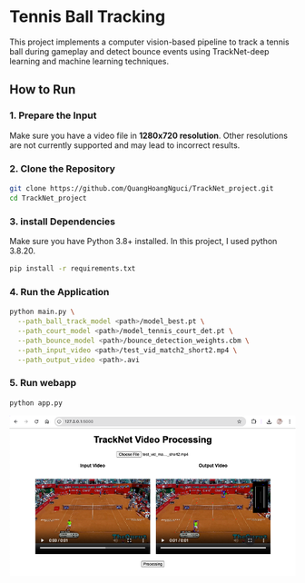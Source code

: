 # Tennis Ball Tracking 

This project implements a computer vision-based pipeline to track a tennis ball during gameplay and detect bounce events using TrackNet-deep learning and machine learning techniques.

## How to Run

### 1. Prepare the Input
Make sure you have a video file in **1280x720 resolution**. Other resolutions are not currently supported and may lead to incorrect results.

### 2. Clone the Repository
```bash
git clone https://github.com/QuangHoangNguci/TrackNet_project.git
cd TrackNet_project
```
### 3. install Dependencies
Make sure you have Python 3.8+ installed. In this project, I used python 3.8.20.
```bash
pip install -r requirements.txt
```
### 4. Run the Application
```bash
python main.py \
  --path_ball_track_model <path>/model_best.pt \
  --path_court_model <path>/model_tennis_court_det.pt \
  --path_bounce_model <path>/bounce_detection_weights.cbm \
  --path_input_video <path>/test_vid_match2_short2.mp4 \
  --path_output_video <path>.avi
```

### 5. Run webapp
```bash
python app.py
```
![Alt text](./images_result/result_web.png)

